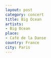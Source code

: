 ```yaml
---
layout: post
category: concert
title: Big Ocean
artists: 
- Big Ocean
place: 
- Café de la Danse
country: France
city: Paris
---
```


